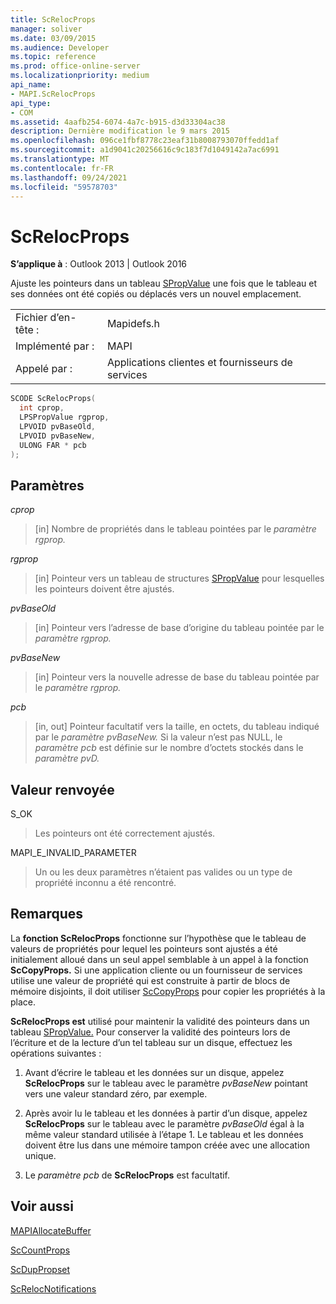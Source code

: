 ```yaml
---
title: ScRelocProps
manager: soliver
ms.date: 03/09/2015
ms.audience: Developer
ms.topic: reference
ms.prod: office-online-server
ms.localizationpriority: medium
api_name:
- MAPI.ScRelocProps
api_type:
- COM
ms.assetid: 4aafb254-6074-4a7c-b915-d3d33304ac38
description: Dernière modification le 9 mars 2015
ms.openlocfilehash: 096ce1fbf8778c23eaf31b8008793070ffedd1af
ms.sourcegitcommit: a1d9041c20256616c9c183f7d1049142a7ac6991
ms.translationtype: MT
ms.contentlocale: fr-FR
ms.lasthandoff: 09/24/2021
ms.locfileid: "59578703"
---
```

# <a name="screlocprops"></a>ScRelocProps

  
  
**S’applique à** : Outlook 2013 | Outlook 2016 
  
Ajuste les pointeurs dans un tableau [SPropValue](spropvalue.md) une fois que le tableau et ses données ont été copiés ou déplacés vers un nouvel emplacement. 
  
|||
|:-----|:-----|
|Fichier d’en-tête :  <br/> |Mapidefs.h  <br/> |
|Implémenté par :  <br/> |MAPI  <br/> |
|Appelé par :  <br/> |Applications clientes et fournisseurs de services  <br/> |
   
```cpp
SCODE ScRelocProps(
  int cprop,
  LPSPropValue rgprop,
  LPVOID pvBaseOld,
  LPVOID pvBaseNew,
  ULONG FAR * pcb
);
```

## <a name="parameters"></a>Paramètres

 _cprop_
  
> [in] Nombre de propriétés dans le tableau pointées par le _paramètre rgprop._ 
    
 _rgprop_
  
> [in] Pointeur vers un tableau de structures [SPropValue](spropvalue.md) pour lesquelles les pointeurs doivent être ajustés. 
    
 _pvBaseOld_
  
> [in] Pointeur vers l’adresse de base d’origine du tableau pointée par le _paramètre rgprop._ 
    
 _pvBaseNew_
  
> [in] Pointeur vers la nouvelle adresse de base du tableau pointée par le _paramètre rgprop._ 
    
 _pcb_
  
> [in, out] Pointeur facultatif vers la taille, en octets, du tableau indiqué par le _paramètre pvBaseNew._ Si la valeur n’est pas NULL, le _paramètre pcb_ est définie sur le nombre d’octets stockés dans le _paramètre pvD._ 
    
## <a name="return-value"></a>Valeur renvoyée

S_OK
  
> Les pointeurs ont été correctement ajustés.
    
MAPI_E_INVALID_PARAMETER
  
> Un ou les deux paramètres n’étaient pas valides ou un type de propriété inconnu a été rencontré.
    
## <a name="remarks"></a>Remarques

La **fonction ScRelocProps** fonctionne sur l’hypothèse que le tableau de valeurs de propriétés pour lequel les pointeurs sont ajustés a été initialement alloué dans un seul appel semblable à un appel à la fonction **ScCopyProps.** Si une application cliente ou un fournisseur de services utilise une valeur de propriété qui est construite à partir de blocs de mémoire disjoints, il doit utiliser [ScCopyProps](sccopyprops.md) pour copier les propriétés à la place. 
  
 **ScRelocProps est** utilisé pour maintenir la validité des pointeurs dans un tableau [SPropValue.](spropvalue.md) Pour conserver la validité des pointeurs lors de l’écriture et de la lecture d’un tel tableau sur un disque, effectuez les opérations suivantes : 
  
1. Avant d’écrire le tableau et les données sur un disque, appelez **ScRelocProps** sur le tableau avec le paramètre  _pvBaseNew_ pointant vers une valeur standard zéro, par exemple. 
    
2. Après avoir lu le tableau et les données à partir d’un disque, appelez **ScRelocProps** sur le tableau avec le paramètre  _pvBaseOld_ égal à la même valeur standard utilisée à l’étape 1. Le tableau et les données doivent être lus dans une mémoire tampon créée avec une allocation unique. 
    
3. Le  _paramètre pcb_ de **ScRelocProps** est facultatif. 
    
## <a name="see-also"></a>Voir aussi



[MAPIAllocateBuffer](mapiallocatebuffer.md)
  
[ScCountProps](sccountprops.md)
  
[ScDupPropset](scduppropset.md)
  
[ScRelocNotifications](screlocnotifications.md)

